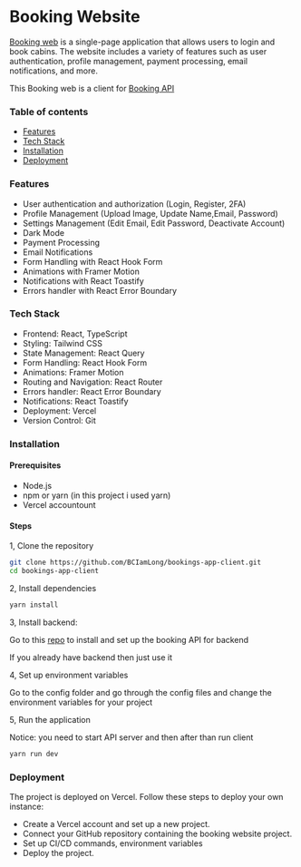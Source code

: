 # Booking Website

[Booking web](https://bookings-app-client.vercel.app/) is a single-page application that allows users to login and book cabins. The website includes a variety of features such as user authentication, profile management, payment processing, email notifications, and more.

This Booking web is a client for [Booking API](https://github.com/BCIamLong/booking-api)

### Table of contents
- [Features](#feature)
- [Tech Stack](#tech-stack)
- [Installation](#installation)
- [Deployment](#deployment)

### Features
- User authentication and authorization (Login, Register, 2FA)
- Profile Management (Upload Image, Update Name,Email, Password)
- Settings Management (Edit Email, Edit Password, Deactivate Account)
- Dark Mode
- Payment Processing
- Email Notifications
- Form Handling with React Hook Form
- Animations with Framer Motion
- Notifications with React Toastify
- Errors handler with React Error Boundary

### Tech Stack
- Frontend: React, TypeScript
- Styling: Tailwind CSS
- State Management: React Query
- Form Handling: React Hook Form
- Animations: Framer Motion
- Routing and Navigation: React Router
- Errors handler: React Error Boundary
- Notifications: React Toastify
- Deployment: Vercel
- Version Control: Git

### Installation

#### Prerequisites
- Node.js
- npm or yarn (in this project i used yarn)
- Vercel accountount
#### Steps
1, Clone the repository
```bash
git clone https://github.com/BCIamLong/bookings-app-client.git
cd bookings-app-client
```
2, Install dependencies
```bash
yarn install
```
3, Install backend:

Go to this [repo](https://github.com/BCIamLong/booking-api) to install and set up the booking API for backend

If you already have backend then just use it

4, Set up environment variables

Go to the config folder and go through the config files and change the environment variables for your project

5, Run the application

Notice: you need to start API server and then after than run client
```bash
yarn run dev
```


### Deployment
The project is deployed on Vercel. Follow these steps to deploy your own instance:

- Create a Vercel account and set up a new project.
- Connect your GitHub repository containing the booking website project.
- Set up CI/CD commands, environment variables
- Deploy the project.
